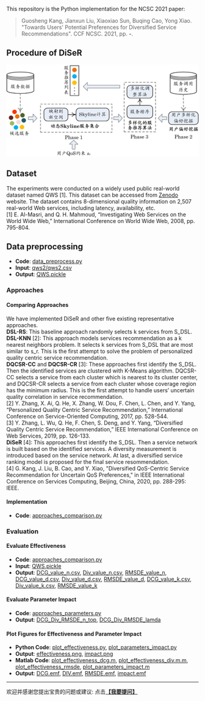 This repository is the Python implementation for the NCSC 2021 paper:
> Guosheng Kang, Jianxun Liu, Xiaoxiao Sun, Buqing Cao, Yong Xiao. "Towards Users' Potential Preferences for Diversified Service Recommendations". CCF NCSC. 2021, pp. ***-***.

## Procedure of DiSeR
  <div align=center><img width="513" height="240" src="results/DiSeR.png"/></div>

## Dataset
The experiments were conducted on a widely used public real-world dataset named QWS [1]. This dataset can be accessed from [Zenodo](https://zenodo.org/record/3557008#.XpmwmsgzaUn) website. The dataset contains 8-dimensional quality information on 2,507 real-world Web services, including latency, availability, etc.  
[1] E. Al-Masri, and Q. H. Mahmoud, “Investigating Web Services on the World Wide Web,” International Conference on World Wide Web, 2008, pp. 795-804.

## Data preprocessing
* **Code**: [data_preprocess.py](data_preprocess.py)
* **Input**: [qws2/qws2.csv](qws2/qws2.csv)
* **Output**: [QWS.pickle](QWS.pickle)
  
### Approaches
#### Comparing Approaches
We have implemented DiSeR and other five existing representative approaches.  
**DSL-RS**: This baseline approach randomly selects k services from S_DSL.  
**DSL-KNN** [2]: This approach models services recommendation as a k nearest neighbors problem. It selects k services from S_DSL that are most similar to s_r. This is the first attempt to solve the problem of personalized quality centric service recommendation.  
**DQCSR-CC** and **DQCSR-CR** [3]: These approaches first identify the S_DSL. Then the identified services are clustered with K-Means algorithm. DQCSR-CC selects a service from each cluster which is nearest to its cluster center, and DQCSR-CR selects a service from each cluster whose coverage region has the minimum radius. This is the first attempt to handle users’ uncertain quality correlation in service recommendation.  
[2] Y. Zhang, X. Ai, Q. He, X. Zhang, W. Dou, F. Chen, L. Chen, and Y. Yang, “Personalized Quality Centric Service Recommendation,” International Conference on Service-Oriented Computing, 2017, pp. 528-544.  
[3] Y. Zhang, L. Wu, Q. He, F. Chen, S. Deng, and Y. Yang, “Diversified Quality Centric Service Recommendation,” IEEE International Conference on Web Services, 2019, pp. 126-133.  
**DiSeR** [4]: This approaches first identify the S_DSL. Then a service network is built based on the identified services. A diversity measurement is introduced based on the service network. At last, a diversified service ranking model is proposed for the final service resommendation.  
[4] G. Kang, J. Liu, B. Cao, and Y. Xiao, "Diversified QoS-Centric Service Recommendation for Uncertain QoS Preferences," in IEEE International Conference on Services Computing, Beijing, China, 2020, pp. 288-295: IEEE.

#### Implementation
* **Code**: [approaches_comparison.py](approaches_comparison.py)

### Evaluation
#### Evaluate Effectiveness
* **Code**: [approaches_comparison.py](approaches_comparison.py)
* **Input**: [QWS.pickle](QWS.pickle)
* **Output**: [DCG_value_n.csv](results/DCG_value_n.csv), [Div_value_n.csv](results/Div_value_n.csv), [RMSDE_value_n](RMSDE_value_n.csv), [DCG_value_d.csv](results/DCG_value_d.csv), [Div_value_d.csv](results/Div_value_d.csv), [RMSDE_value_d](RMSDE_value_d.csv), [DCG_value_k.csv](results/DCG_value_k.csv), [Div_value_k.csv](results/Div_value_k.csv), [RMSDE_value_k](RMSDE_value_k.csv)
  
#### Evaluate Parameter Impact
  * **Code**: [approaches_parameters.py](approaches_parameters.py)
  * **Output**: [DCG_Div_RMSDE_n_top](DCG_Div_RMSDE_n_top.csv), [DCG_Div_RMSDE_lamda](DCG_Div_RMSDE_lamda.csv)
  
#### Plot Figures for Effectiveness and Parameter Impact
  * **Python Code**: [plot_effectiveness.py](plot_effectiveness.py), [plot_parameters_impact.py](plot_parameters_impact.py)
  * **Output**: [effectiveness.png](results/effectiveness.png), [impact.png](results/impact.png)
   * **Matlab Code**: [plot_effectiveness_dcg.m](plot_effectiveness_dcg.m), [plot_effectiveness_div.m.m](plot_effectiveness_div.m.m), [plot_effectiveness_rmsde](plot_effectiveness_rmsde.m), [plot_parameters_impact.m](plot_parameters_impact.m)
  * **Output**: [DCG.emf](DCG.emf), [DIV.emf](DIV.emf), [RMSDE.emf](RMSDE.emf), [impact.emf](impact.emf)

-----
<p align="left">欢迎并感谢您提出宝贵的问题或建议: 点击<a href='https://github.com/guoshengkang/DiSeR/issues/new'><b>【我要提问】</b></a></p>


